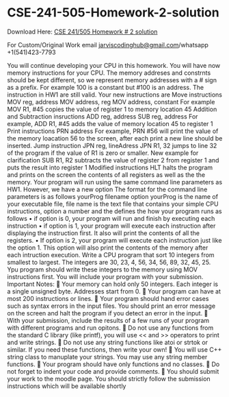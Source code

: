 # CSE-241-505-Homework-2-solution

Download Here: [CSE 241/505 Homework # 2 solution](https://jarviscodinghub.com/assignment/cse-241-505-homework-2-solution/)

For Custom/Original Work email jarviscodinghub@gmail.com/whatsapp +1(541)423-7793

You will continue developing your CPU in this homework. You will have now memory instructions for your CPU. The memory addreses and constrnts should be kept different, so we represent memory addresses with a # sign as a prefix. For example 100 is a constant but #100 is an address.
The instruction in HW1 are still valid. Your new instructions are
Move instructions MOV reg, address MOV address, reg MOV address, constant For example MOV R1, #45 copies the value of register 1 to memory location 45
Addition and Subtraction insructions ADD reg, address SUB reg, address For example, ADD R1, #45 adds the value of memory location 45 to register 1
Print instructions PRN address For example, PRN #56 will print the value of the memory loacation 56 to the screen, after each print a new line should be inserted.
Jump instruction JPN reg, lineAdress JPN R1, 32 jumps to line 32 of the program if the value of R1 is zero or smaller.
New example for clarification SUB R1, R2 subtracts the value of register 2 from register 1 and puts the result into register 1
Modified instructions HLT halts the program and prints on the screen the contents of all registers as well as the the memory.
Your program will run using the same command line parameters as HW1. However, we have a new option
The format for the command line parameters is as follows yourProg filename option yourProg is the name of your executable file, file name is the text file that contains your simple CPU instructions, option a number and the defines the how your program runs as follows • if option is 0, your program will run and finish by executing each instruction • if option is 1, your program will execute each instruction after displaying the instruction first. It also will print the contents of all the registers. • If option is 2, your program will execute each instruction just like the option 1. This option will also print the contents of the memory after each intruction execution.
Write a CPU program that sort 10 integers from smallest to largest. The integers are 30, 23, 4, 56, 34, 56, 89, 32, 45, 25. Ypu program should write these integers to the memory using MOV instructions first. You will include your program with your submission.
Important Notes:  Your memory can hold only 50 integers. Each integer is a single unsigned byte. Addresses start from 0.  Your program can have at most 200 instructions or lines.  Your program should hand error cases such as syntax errors in the input files. You should print an error message on the screen and halt the program if you detect an error in the input.  With your submission, include the results of a few runs of your program with different programs and run opitons.  Do not use any functions from the standard C library (like printf), you will use << and >> operators to print and write strings.  Do not use any string functions like atoi or strtok or similar. If you need these functions, then write your own!  You will use C++ string class to manuplate your strings. You may use any string member functions.  Your program should have only functions and no classes.  Do not forget to indent your code and provide comments.  You should submit your work to the moodle page. You should strictly follow the submission instructions which will be available shortly
